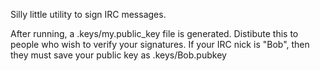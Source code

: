 Silly little utility to sign IRC messages.

After running, a .keys/my.public_key file is generated. Distibute this to people who wish to verify your signatures. If your IRC nick is "Bob", then they must save your public key as .keys/Bob.pubkey
